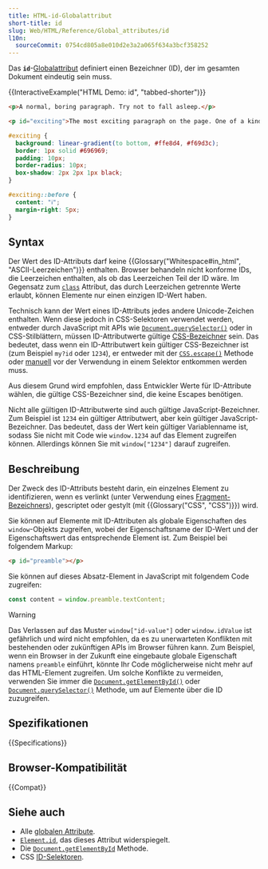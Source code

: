 ```yaml
---
title: HTML-id-Globalattribut
short-title: id
slug: Web/HTML/Reference/Global_attributes/id
l10n:
  sourceCommit: 0754cd805a8e010d2e3a2a065f634a3bcf358252
---
```


Das **`id`**-[Globalattribut](/de/docs/Web/HTML/Reference/Global_attributes) definiert einen Bezeichner (ID), der im gesamten Dokument eindeutig sein muss.

{{InteractiveExample("HTML Demo: id", "tabbed-shorter")}}

```html interactive-example
<p>A normal, boring paragraph. Try not to fall asleep.</p>

<p id="exciting">The most exciting paragraph on the page. One of a kind!</p>
```

```css interactive-example
#exciting {
  background: linear-gradient(to bottom, #ffe8d4, #f69d3c);
  border: 1px solid #696969;
  padding: 10px;
  border-radius: 10px;
  box-shadow: 2px 2px 1px black;
}

#exciting::before {
  content: "ℹ️";
  margin-right: 5px;
}
```

## Syntax

Der Wert des ID-Attributs darf keine {{Glossary("Whitespace#in_html", "ASCII-Leerzeichen")}} enthalten. Browser behandeln nicht konforme IDs, die Leerzeichen enthalten, als ob das Leerzeichen Teil der ID wäre. Im Gegensatz zum [`class`](/de/docs/Web/HTML/Reference/Global_attributes/class) Attribut, das durch Leerzeichen getrennte Werte erlaubt, können Elemente nur einen einzigen ID-Wert haben.

Technisch kann der Wert eines ID-Attributs jedes andere Unicode-Zeichen enthalten. Wenn diese jedoch in CSS-Selektoren verwendet werden, entweder durch JavaScript mit APIs wie [`Document.querySelector()`](/de/docs/Web/API/Document/querySelector) oder in CSS-Stilblättern, müssen ID-Attributwerte gültige [CSS-Bezeichner](/de/docs/Web/CSS/ident) sein. Das bedeutet, dass wenn ein ID-Attributwert kein gültiger CSS-Bezeichner ist (zum Beispiel `my?id` oder `1234`), er entweder mit der [`CSS.escape()`](/de/docs/Web/API/CSS/escape_static) Methode oder [manuell](/de/docs/Web/CSS/ident#escaping_characters) vor der Verwendung in einem Selektor entkommen werden muss.

Aus diesem Grund wird empfohlen, dass Entwickler Werte für ID-Attribute wählen, die gültige CSS-Bezeichner sind, die keine Escapes benötigen.

Nicht alle gültigen ID-Attributwerte sind auch gültige JavaScript-Bezeichner. Zum Beispiel ist `1234` ein gültiger Attributwert, aber kein gültiger JavaScript-Bezeichner. Das bedeutet, dass der Wert kein gültiger Variablenname ist, sodass Sie nicht mit Code wie `window.1234` auf das Element zugreifen können. Allerdings können Sie mit `window["1234"]` darauf zugreifen.

## Beschreibung

Der Zweck des ID-Attributs besteht darin, ein einzelnes Element zu identifizieren, wenn es verlinkt (unter Verwendung eines [Fragment-Bezeichners](/de/docs/Web/URI/Reference/Fragment)), gescriptet oder gestylt (mit {{Glossary("CSS", "CSS")}}) wird.

Sie können auf Elemente mit ID-Attributen als globale Eigenschaften des `window`-Objekts zugreifen, wobei der Eigenschaftsname der ID-Wert und der Eigenschaftswert das entsprechende Element ist. Zum Beispiel bei folgendem Markup:

```html
<p id="preamble"></p>
```

Sie können auf dieses Absatz-Element in JavaScript mit folgendem Code zugreifen:

```js
const content = window.preamble.textContent;
```

> [!WARNING]
> Das Verlassen auf das Muster `window["id-value"]` oder `window.idValue` ist gefährlich und wird nicht empfohlen, da es zu unerwarteten Konflikten mit bestehenden oder zukünftigen APIs im Browser führen kann.
> Zum Beispiel, wenn ein Browser in der Zukunft eine eingebaute globale Eigenschaft namens `preamble` einführt, könnte Ihr Code möglicherweise nicht mehr auf das HTML-Element zugreifen.
> Um solche Konflikte zu vermeiden, verwenden Sie immer die [`Document.getElementById()`](/de/docs/Web/API/Document/getElementById) oder [`Document.querySelector()`](/de/docs/Web/API/Document/querySelector) Methode, um auf Elemente über die ID zuzugreifen.

## Spezifikationen

{{Specifications}}

## Browser-Kompatibilität

{{Compat}}

## Siehe auch

- Alle [globalen Attribute](/de/docs/Web/HTML/Reference/Global_attributes).
- [`Element.id`](/de/docs/Web/API/Element/id), das dieses Attribut widerspiegelt.
- Die [`Document.getElementById`](/de/docs/Web/API/Document/getElementById) Methode.
- CSS [ID-Selektoren](/de/docs/Web/CSS/ID_selectors).
